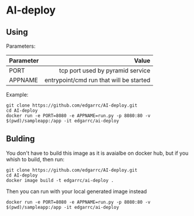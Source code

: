 # AI-deploy

## Using

Parameters:

| Parameter     | Value        |
| ------------- |-------------:|
| PORT          | tcp port used by pyramid service |
| APPNAME       | entrypoint/cmd run that will be started |

Example:

```
git clone https://github.com/edgarrc/AI-deploy.git
cd AI-deploy
docker run -e PORT=8080 -e APPNAME=run.py -p 8080:80 -v $(pwd)/sampleapp:/app -it edgarrc/ai-deploy
```

## Bulding

You don't have to build this image as it is avaialbe on docker hub, but if you whish to build, then run:

```
git clone https://github.com/edgarrc/AI-deploy.git
cd AI-deploy
docker image build -t edgarrc/ai-deploy .
```

Then you can run with your local generated image instead

```
docker run -e PORT=8080 -e APPNAME=run.py -p 8080:80 -v $(pwd)/sampleapp:/app -it edgarrc/ai-deploy
```

